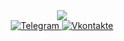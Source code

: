 <header>
  <div align="center">
    <img src="https://media3.giphy.com/media/v1.Y2lkPTc5MGI3NjExeHpmdHZiaGpyZGFpZ2FodnNhOHdmMHkyNXdjYWdmbXE1NG92cW52diZlcD12MV9pbnRlcm5hbF9naWZfYnlfaWQmY3Q9Zw/5QhSqF2OV6l8tjk8hj/giphy.gif">
  </div>

  <div id="badges">
  <a href="your-telegram-URL">
    <img src="https://img.shields.io/badge/LinkedIn-blue" alt="Telegram"/>
  </a>
  <a href="your-vkontakte-URL">
    <img src="https://img.shields.io/badge/YouTube-red?style=for-the-badge&logo=youtube&logoColor=white" alt="Vkontakte"/>
  </a>
</div>
</header>
